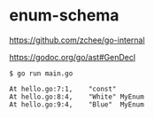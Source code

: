 # enum-schema

https://github.com/zchee/go-internal

https://godoc.org/go/ast#GenDecl


```console
$ go run main.go

At hello.go:7:1,	"const"
At hello.go:8:4,	"White"	MyEnum
At hello.go:9:4,	"Blue"	MyEnum
```
